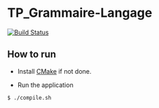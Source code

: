 # TP_Grammaire-Langage
[![Build Status](https://travis-ci.org/heptastique/TP_Grammaire-Langage.svg?branch=master)](https://travis-ci.org/heptastique/TP_Grammaire-Langage)

## How to run
- Install [CMake](https://cmake.org/download/) if not done.

- Run the application
```
$ ./compile.sh
```
